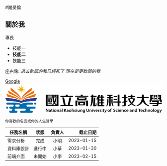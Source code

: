 #謝昊倫

## 關於我

專長
* 技能一
* **技能二**
* 技能三

座右銘: *過去軟弱的我已經死了 現在是更軟弱的我*

[Google](http://www.google.com)
![google](nkust.png)

```你喜歡的名言或你的人生哲學```

| 任務名稱 | 狀態 | 負責人 | 截止日期 | 
|---|:---:|:---:|---:| 
| 需求分析 | 完成 | 小明 | 2023-01-15 | 
| 資料庫設計 | 進行中 | 小華 | 2023-01-30 | 
| 前端介面 | 未開始 | 小李 | 2023-02-15 |

